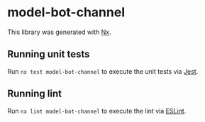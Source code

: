 # model-bot-channel

This library was generated with [Nx](https://nx.dev).

## Running unit tests

Run `nx test model-bot-channel` to execute the unit tests via [Jest](https://jestjs.io).

## Running lint

Run `nx lint model-bot-channel` to execute the lint via [ESLint](https://eslint.org/).
